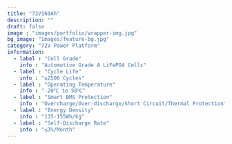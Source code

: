 ```yaml
---
title: "72V160Ah"
description: ""
draft: false
image : "images/portfolio/wrapper-img.jpg"
bg_image: "images/feature-bg.jpg"
category: "72V Power Platform" 
information:
  - label : "Cell Grade"
    info : "Automotive Grade A LiFePO4 Cells"
  - label : "Cycle Life"
    info : "≥2500 Cycles"
  - label : "Operating Temperature"
    info : "-20℃ to 50℃"
  - label : "Smart BMS Protection"
    info : "Overcharge/Over-discharge/Short Circuit/Thermal Protection"
  - label : "Energy Density"
    info : "135-155Wh/kg"
  - label : "Self-Discharge Rate"
    info : "≤3%/Month"
---
```


